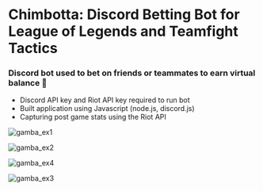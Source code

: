 # Chimbotta: Discord Betting Bot for League of Legends and Teamfight Tactics

### Discord bot used to bet on friends or teammates to earn virtual balance 💎

- Discord API key and Riot API key required to run bot
- Built application using Javascript (node.js, discord.js)
- Capturing post game stats using the Riot API 


![gamba_ex1](https://github.com/user-attachments/assets/17405473-990c-4b4a-aa0e-a1094fa1b8a5)

![gamba_ex2](https://github.com/user-attachments/assets/16c7c73a-6c5e-45b8-b4af-a3467ead995b)

![gamba_ex4](https://github.com/user-attachments/assets/92517b2c-c2df-4207-a73e-33685effbf9b)

![gamba_ex3](https://github.com/user-attachments/assets/bfcc04a4-c446-4db5-9afd-2b18379a5ba5)
